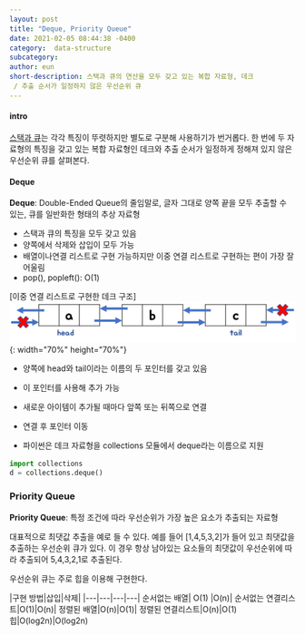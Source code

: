 ```yaml
---
layout: post
title: "Deque, Priority Queue"
date: 2021-02-05 08:44:38 -0400
category:  data-structure
subcategory: 
author: eun
short-description: 스택과 큐의 연산을 모두 갖고 있는 복합 자료형, 데크
 / 추출 순서가 일정하지 않은 우선순위 큐
---
```


#### intro
<a href="{{ site.url }}{{ site.baseurl }}/data-structure/stack-deque/">스택과 큐</a>는 각각 특징이 뚜렷하지만 별도로 구분해 사용하기가 번거롭다. 한 번에 두 자료형의 특징을 갖고 있는 복합 자료형인 데크와 추출 순서가 일정하게 정해져 있지 않은 우선순위 큐를 살펴본다. 


#### Deque
**Deque**: Double-Ended Queue의 줄임말로, 글자 그대로 양쪽 끝을 모두 추출할 수 있는, 큐를 일반화한 형태의 추상 자료형
- 스택과 큐의 특징을 모두 갖고 있음
- 양쪽에서 삭제와 삽입이 모두 가능
- 배열이나연결 리스트로 구현 가능하지만 이중 연결 리스트로 구현하는 편이 가장 잘 어울림       
- pop(), popleft(): O(1)

[이중 연결 리스트로 구현한 데크 구조]
![Image Alt 텍스트](/assets/images/ct03_01.png){: width="70%" height="70%"}     
- 양쪽에 head와 tail이라는 이름의 두 포인터를 갖고 있음
- 이 포인터를 사용해 추가 가능
- 새로운 아이템이 추가될 때마다 앞쪽 또는 뒤쪽으로 연결 
- 연결 후 포인터 이동

- 파이썬은 데크 자료형을 collections 모듈에서 deque라는 이름으로 지원
```python
import collections
d = collections.deque()
```

### Priority Queue
**Priority Queue**: 특정 조건에 따라 우선순위가 가장 높은 요소가 추출되는 자료형 

대표적으로 최댓값 추출을 예로 들 수 있다.  예를 들어 [1,4,5,3,2]가 들어 있고 최댓값을 추출하는 우선순위 큐가 있다. 이 경우 항상 남아있는 요소들의 최댓값이 우선순위에 따라 추출되어 5,4,3,2,1로 추출된다.

우선순위 큐는 주로 힙을 이용해 구현한다.

|구현 방법|삽입|삭제|
|---|---|---|---|
순서없는 배열| O(1) |O(n)|
순서없는 연결리스트|O(1)|O(n)|
정렬된 배열|O(n)|O(1)|
정렬된 연결리스트|O(n)|O(1)
힙|O(log2n)|O(log2n)
